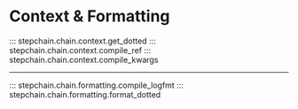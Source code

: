# Context & Formatting

::: stepchain.chain.context.get_dotted
::: stepchain.chain.context.compile_ref
::: stepchain.chain.context.compile_kwargs

---

::: stepchain.chain.formatting.compile_logfmt
::: stepchain.chain.formatting.format_dotted

